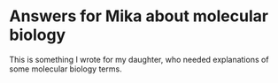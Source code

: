 # Answers for Mika about molecular biology

This is something I wrote for my daughter, who needed explanations of some
molecular biology terms.
